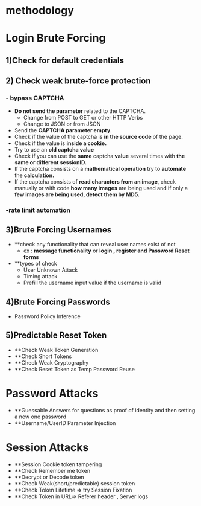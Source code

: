 
# methodology 


# Login Brute Forcing

## 1)Check for default credentials

## 2) Check weak brute-force protection
### - bypass CAPTCHA 
- **Do not send the parameter** related to the CAPTCHA.
    - Change from POST to GET or other HTTP Verbs
    - Change to JSON or from JSON
- Send the **CAPTCHA parameter empty**.
- Check if the value of the captcha is **in the source code** of the page.
- Check if the value is **inside a cookie.**
- Try to use an **old captcha value**
- Check if you can use the **same** captcha **value** several times with **the same or different sessionID.**
- If the captcha consists on a **mathematical operation** try to **automate** the **calculation.**
- If the captcha consists of **read characters from an image**, check manually or with code **how many images** are being used and if only a **few images are being used, detect them by MD5.** 

### -rate limit automation


## 3)Brute Forcing Usernames 
- **check any functionality that can reveal user names exist of not 
	- ex : **message functionality** or **login , register and Password Reset forms**  
- **types of check 
	- User Unknown Attack
	- Timing attack 
	- Prefill the username input value if the username is valid

## 4)Brute Forcing Passwords
- Password Policy Inference

## 5)Predictable Reset Token
- **Check Weak Token Generation
- **Check  Short Tokens
- **Check Weak Cryptography
- **Check Reset Token as Temp Password Reuse


# Password Attacks
- **Guessable Answers for questions as proof of identity and then setting a new one password
- **Username/UserID Parameter Injection


# Session Attacks
- **Session Cookie token tampering
- **Check Remember me token
- **Decrypt or Decode token
- **Check Weak(short/predictable) session token
- **Check Token Lifetime => try Session Fixation
- **Check Token in URL=> Referer header , Server logs
